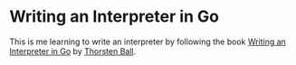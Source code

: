 # Writing an Interpreter in Go

This is me learning to write an interpreter by following the book [Writing an
Interpreter in Go](https://interpreterbook.com/) by [Thorsten
Ball](https://github.com/mrnugget).
